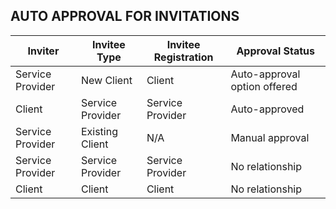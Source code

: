 ## AUTO APPROVAL FOR INVITATIONS

| Inviter | Invitee Type | Invitee Registration | Approval Status |
|---------|-------------|---------------------|-----------------|
| Service Provider | New Client | Client | Auto-approval option offered |
| Client | Service Provider | Service Provider | Auto-approved |
| Service Provider | Existing Client | N/A | Manual approval |
| Service Provider | Service Provider | Service Provider | No relationship |
| Client | Client | Client | No relationship |